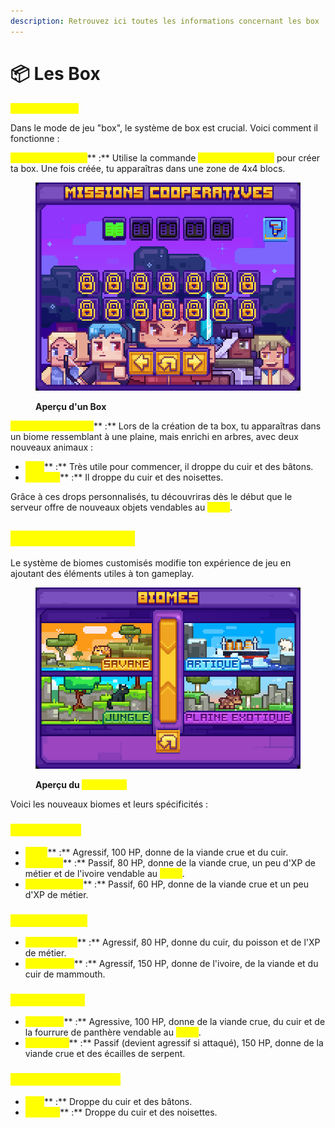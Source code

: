 ```yaml
---
description: Retrouvez ici toutes les informations concernant les box
---
```


# 📦 Les Box

<mark style="color:yellow;">**Système de box**</mark>

Dans le mode de jeu "box", le système de box est crucial. Voici comment il fonctionne :

<mark style="color:yellow;">**Création de la box**</mark>** :** Utilise la commande <mark style="color:yellow;">**`/box create <nom>`**</mark> pour créer ta box. Une fois créée, tu apparaîtras dans une zone de 4x4 blocs.

<figure><img src="../../.gitbook/assets/image (1) (1) (1) (1).png" alt=""><figcaption><p><strong>Aperçu d'un Box</strong></p></figcaption></figure>

<mark style="color:yellow;">**Biomes customisés**</mark>** :** Lors de la création de ta box, tu apparaîtras dans un biome ressemblant à une plaine, mais enrichi en arbres, avec deux nouveaux animaux :&#x20;

* <mark style="color:yellow;">**Cerf**</mark>** :** Très utile pour commencer, il droppe du cuir et des bâtons.
* <mark style="color:yellow;">**Écureuil**</mark>** :** Il droppe du cuir et des noisettes.

Grâce à ces drops personnalisés, tu découvriras dès le début que le serveur offre de nouveaux objets vendables au <mark style="color:yellow;">**`/shop`**</mark>.

## <mark style="color:yellow;">**Biomes customisés**</mark>

Le système de biomes customisés modifie ton expérience de jeu en ajoutant des éléments utiles à ton gameplay.&#x20;

<figure><img src="../../.gitbook/assets/image (4).png" alt=""><figcaption><p><strong>Aperçu du </strong><mark style="color:yellow;"><strong><code>/box biome</code></strong></mark></p></figcaption></figure>

Voici les nouveaux biomes et leurs spécificités :&#x20;

### <mark style="color:yellow;">**Biome Savane**</mark>

* <mark style="color:yellow;">**Tigre**</mark>** :** Agressif, 100 HP, donne de la viande crue et du cuir.
* <mark style="color:yellow;">**Éléphant**</mark>** :** Passif, 80 HP, donne de la viande crue, un peu d'XP de métier et de l'ivoire vendable au <mark style="color:yellow;">**`/shop`**</mark>.
* <mark style="color:yellow;">**Hippopotame**</mark>** :** Passif, 60 HP, donne de la viande crue et un peu d'XP de métier.

### <mark style="color:yellow;">**Biome Arctique**</mark>

* <mark style="color:yellow;">**Ours polaire**</mark>** :** Agressif, 80 HP, donne du cuir, du poisson et de l'XP de métier.
* <mark style="color:yellow;">**Mammouth**</mark>** :** Agressif, 150 HP, donne de l'ivoire, de la viande et du cuir de mammouth.

### <mark style="color:yellow;">B</mark><mark style="color:yellow;">**iome Tropical**</mark>

* <mark style="color:yellow;">**Panthère**</mark>** :** Agressive, 100 HP, donne de la viande crue, du cuir et de la fourrure de panthère vendable au <mark style="color:yellow;">**`/shop`**</mark>.
* <mark style="color:yellow;">**Anaconda**</mark>** :** Passif (devient agressif si attaqué), 150 HP, donne de la viande crue et des écailles de serpent.

### <mark style="color:yellow;">B</mark><mark style="color:yellow;">**iome Plaine Exotique**</mark>

* <mark style="color:yellow;">**Cerf**</mark>** :** Droppe du cuir et des bâtons.
* <mark style="color:yellow;">**Écureuil**</mark>** :** Droppe du cuir et des noisettes.
